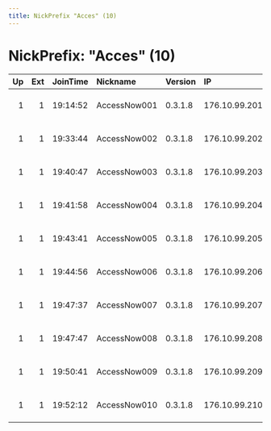```yaml
---
title: NickPrefix "Acces" (10)
---
```


# NickPrefix: "Acces" (10)

|   Up |   Ext | JoinTime   | Nickname     | Version   | IP            | AS                          | CC   |   ORp |   Dirp | OS    | Contact                                |   eFamMembers |
|-----:|------:|:-----------|:-------------|:----------|:--------------|:----------------------------|:-----|------:|-------:|:------|:---------------------------------------|--------------:|
|    1 |     1 | 19:14:52   | AccessNow001 | 0.3.1.8   | 176.10.99.201 | SOFTplus Entwicklungen GmbH | ch   |   443 |     80 | Linux | Accessnow.org &lt;abuse .AT. accessnow |             1 |
|    1 |     1 | 19:33:44   | AccessNow002 | 0.3.1.8   | 176.10.99.202 | SOFTplus Entwicklungen GmbH | ch   |   443 |     80 | Linux | Accessnow.org &lt;abuse .AT. accessnow |             1 |
|    1 |     1 | 19:40:47   | AccessNow003 | 0.3.1.8   | 176.10.99.203 | SOFTplus Entwicklungen GmbH | ch   |   443 |     80 | Linux | Accessnow.org &lt;abuse .AT. accessnow |             1 |
|    1 |     1 | 19:41:58   | AccessNow004 | 0.3.1.8   | 176.10.99.204 | SOFTplus Entwicklungen GmbH | ch   |   443 |     80 | Linux | Accessnow.org &lt;abuse .AT. accessnow |             1 |
|    1 |     1 | 19:43:41   | AccessNow005 | 0.3.1.8   | 176.10.99.205 | SOFTplus Entwicklungen GmbH | ch   |   443 |     80 | Linux | Accessnow.org &lt;abuse .AT. accessnow |             1 |
|    1 |     1 | 19:44:56   | AccessNow006 | 0.3.1.8   | 176.10.99.206 | SOFTplus Entwicklungen GmbH | ch   |   443 |     80 | Linux | Accessnow.org &lt;abuse .AT. accessnow |             1 |
|    1 |     1 | 19:47:37   | AccessNow007 | 0.3.1.8   | 176.10.99.207 | SOFTplus Entwicklungen GmbH | ch   |   443 |     80 | Linux | Accessnow.org &lt;abuse .AT. accessnow |             1 |
|    1 |     1 | 19:47:47   | AccessNow008 | 0.3.1.8   | 176.10.99.208 | SOFTplus Entwicklungen GmbH | ch   |   443 |     80 | Linux | Accessnow.org &lt;abuse .AT. accessnow |             1 |
|    1 |     1 | 19:50:41   | AccessNow009 | 0.3.1.8   | 176.10.99.209 | SOFTplus Entwicklungen GmbH | ch   |   443 |     80 | Linux | Accessnow.org &lt;abuse .AT. accessnow |             1 |
|    1 |     1 | 19:52:12   | AccessNow010 | 0.3.1.8   | 176.10.99.210 | SOFTplus Entwicklungen GmbH | ch   |   443 |     80 | Linux | Accessnow.org &lt;abuse .AT. accessnow |             1 |
